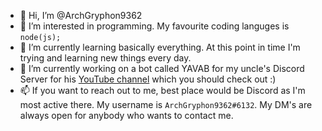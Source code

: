 - 👋 Hi, I’m @ArchGryphon9362
- 👀 I’m interested in programming. My favourite coding languges is `node(js);`
- 🌱 I’m currently learning basically everything. At this point in time I'm trying and learning new things every day.
- 💞️ I’m currently working on a bot called YAVAB for my uncle's Discord Server for his [YouTube channel](https://www.youtube.com/channel/UCFzZmf27xo3W7nvBm7EuKBg) which you should check out :)
- 📫 If you want to reach out to me, best place would be Discord as I'm most active there. My username is `ArchGryphon9362#6132`. My DM's are always open for anybody who wants to contact me.

<!---
ArchGryphon9362/ArchGryphon9362 is a ✨ special ✨ repository because its `README.md` (this file) appears on your GitHub profile.
You can click the Preview link to take a look at your changes.
--->
